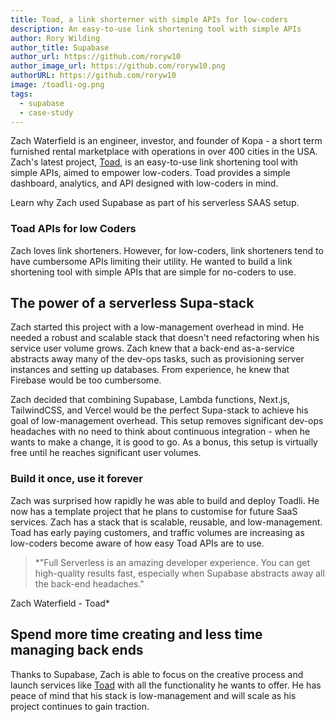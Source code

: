 ```yaml
---
title: Toad, a link shorterner with simple APIs for low-coders 
description: An easy-to-use link shortening tool with simple APIs
author: Rory Wilding
author_title: Supabase
author_url: https://github.com/roryw10
author_image_url: https://github.com/roryw10.png
authorURL: https://github.com/roryw10
image: /toadli-og.png
tags:
  - supabase
  - case-study
---
```


Zach Waterfield is an engineer, investor, and founder of Kopa - a short term furnished rental marketplace with operations in over 400 cities in the USA. Zach's latest project, [Toad](https://toadli.co/), is an easy-to-use link shortening tool with simple APIs, aimed to empower low-coders. Toad provides a simple dashboard, analytics, and API designed with low-coders in mind.

Learn why Zach used Supabase as part of his serverless SAAS setup.

### Toad APIs for low Coders

Zach loves link shorteners. However, for low-coders, link shorteners tend to have cumbersome APIs limiting their utility. He wanted to build a link shortening tool with simple APIs that are simple for no-coders to use.

## **The power of a serverless Supa-stack**

Zach started this project with a low-management overhead in mind. He needed a robust and scalable stack that doesn't need refactoring when his service user volume grows. Zach knew that a back-end as-a-service abstracts away many of the dev-ops tasks, such as provisioning server instances and setting up databases. From experience, he knew that Firebase would be too cumbersome.

Zach decided that combining Supabase, Lambda functions, Next.js, TailwindCSS, and Vercel would be the perfect Supa-stack to achieve his goal of low-management overhead. This setup removes significant dev-ops headaches with no need to think about continuous integration - when he wants to make a change, it is good to go. As a bonus, this setup is virtually free until he reaches significant user volumes.

### Build it once, use it forever

Zach was surprised how rapidly he was able to build and deploy Toadli. He now has a template project that he plans to customise for future SaaS services. Zach has a stack that is scalable, reusable, and low-management. Toad has early paying customers, and traffic volumes are increasing as low-coders become aware of how easy Toad APIs are to use.

> \*"Full Serverless is an amazing developer experience. You can get high-quality results fast, especially when Supabase abstracts away all the back-end headaches."

Zach Waterfield - Toad\*

## Spend more time creating and less time managing back ends

Thanks to Supabase, Zach is able to focus on the creative process and launch services like [Toad](https://toadli.co/) with all the functionality he wants to offer. He has peace of mind that his stack is low-management and will scale as his project continues to gain traction.
